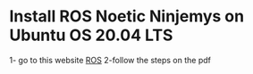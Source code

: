 # Install ROS Noetic Ninjemys on Ubuntu OS 20.04 LTS
1- go to this website [ROS](https://www.ros.org/)
2-follow the steps on the pdf
